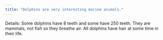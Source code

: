 ```yaml
---
title: "Dolphins are very interesting marine animals."
---
```

Details:
Some dolphins have 8 teeth and some have 250 teeth.
They are mammals, not fish so they breathe air.
All dolphins have hair at some time in their life.

